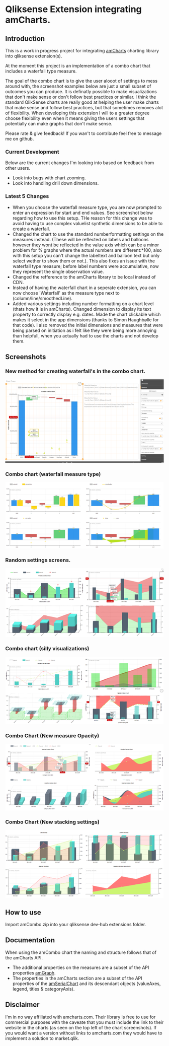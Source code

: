 # Qliksense Extension integrating amCharts.

## Introduction
This is a work in progress project for integrating [amCharts](https://www.amcharts.com/) charting library into qliksense extension(s).

At the moment this project is an implementation of a combo chart that includes a waterfall type measure.

The goal of the combo chart is to give the user alooot of settings to mess around with, the screenshot examples below are just a small subset of outcomes you can produce. It is definatly possible to make visualizations that don't make sense or don't follow best practices or similar. I think the standard QlikSense charts are really good at helping the user make charts that make sense and follow best practices, but that sometimes removes alot of flexibility. When developing this extension I will to a greater degree choose flexibility even when it means giving the users settings that potentially can make graphs that don't make sense.

Please rate & give feedback! If you wan't to contribute feel free to message me on github.

### Current Development
Below are the current changes I'm looking into based on feedback from other users.
* Look into bugs with chart zooming.
* Look into handling drill down dimensions.

### Latest 5 Changes
* When you choose the waterfall measure type, you are now prompted to enter an expression for start and end values. See screenshot below regarding how to use this setup. THe reason for this change was to avoid having to use complex valuelist synthetic dimensions to be able to create a waterfall.
* Changed the chart to use the standard numberformatting settings on the measures instead. (These will be reflected on labels and balloons however they wont be reflected in the value axis which can be a minor problem for % graphs where the actual numbers are different:*100, also with this setup you can't change the labeltext and balloon text but only select wether to show them or not.). This also fixes an issue with the waterfall type measure; before label numbers were accumulative, now they represent the single observation value.
* Changed the refference to the amCharts library to be local instead of CDN.
* Instead of having the waterfall chart in a seperate extension, you can now choose 'Waterfall' as the measure type next to (column/line/smoothedLine).
* Added various settings including number formatting on a chart level (thats how it is in amCharts). Changed dimension to display its text property to correctly display e.g. dates. Made the chart clickable which makes it select in the app dimensions (thanks to Simon Haughbølle for that code). I also removed the initial dimensions and measures that were being parsed on initiation as i felt like they were being more annoying than helpfull, when you actually had to use the charts and not develop them.

## Screenshots
### New method for creating waterfall's in the combo chart.
![New waterfall method](comboPictures/comboNewWaterfall.PNG)
### Combo chart (waterfall measure type)
![Waterfall Chart Screens](comboPictures/comboFall.PNG)
### Random settings screens.
![Combo Chart Screens](comboPictures/comboRandom.PNG)
### Combo chart (silly visualizations)
![Really stupid combo charts](comboPictures/sillyGraphs.PNG)
### Combo Chart (New measure Opacity)
![Combo Chart Opacity](comboPictures/areaOpacity.PNG)
### Combo Chart (New stacking settings)
![Combo Chart Opacity](comboPictures/stacking.PNG)

## How to use
Import amCombo.zip into your qliksense dev-hub extensions folder.

## Documentation
When using the amCombo chart the naming and structure follows that of the amCharts API.
* The additional properties on the measures are a subset of the API properties [amGraph](https://docs.amcharts.com/3/javascriptcharts/AmGraph).
* The properties in the amCharts section are a subset of the API properties of the [amSerialChart](https://docs.amcharts.com/3/javascriptcharts/AmSerialChart) and its descendant objects (valueAxes, legend, titles & categoryAxis).

## Disclaimer
I'm in no way affiliated with amcharts.com. Their library is free to use for commercial purposes with the caveate that you must include the link to their website in the charts (as seen on the top left of the chart screenshots). If you would want a version without links to amcharts.com they would have to implement a solution to market.qlik.